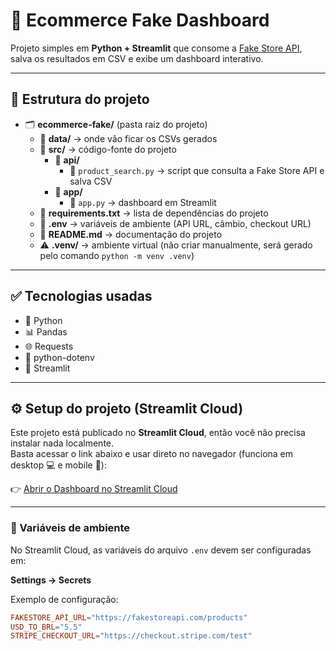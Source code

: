# 🛒 Ecommerce Fake Dashboard

Projeto simples em **Python + Streamlit** que consome a [Fake Store API](https://fakestoreapi.com/), salva os resultados em CSV e exibe um dashboard interativo.

---

## 📂 Estrutura do projeto

- 🗂️ **ecommerce-fake/** (pasta raiz do projeto)  
  - 📁 **data/** → onde vão ficar os CSVs gerados  
  - 📁 **src/** → código-fonte do projeto  
    - 📁 **api/**  
      - 📄 `product_search.py` → script que consulta a Fake Store API e salva CSV  
    - 📁 **app/**  
      - 📄 `app.py` → dashboard em Streamlit  
  - 📄 **requirements.txt** → lista de dependências do projeto  
  - 📄 **.env** → variáveis de ambiente (API URL, câmbio, checkout URL)  
  - 📄 **README.md** → documentação do projeto  
  - ⚠️ **.venv/** → ambiente virtual (não criar manualmente, será gerado pelo comando `python -m venv .venv`)  

---

## ✅ Tecnologias usadas

- 🐍 Python  
- 📊 Pandas  
- 🌐 Requests  
- 🔑 python-dotenv  
- 🎨 Streamlit  

---

## ⚙️ Setup do projeto (Streamlit Cloud)

Este projeto está publicado no **Streamlit Cloud**, então você não precisa instalar nada localmente.  
Basta acessar o link abaixo e usar direto no navegador (funciona em desktop 💻 e mobile 📱):

👉 [Abrir o Dashboard no Streamlit Cloud](https://streamlit.io/cloud) <!-- substitua pelo link real do seu app -->

---

### 🔑 Variáveis de ambiente

No Streamlit Cloud, as variáveis do arquivo `.env` devem ser configuradas em:

**Settings → Secrets**  

Exemplo de configuração:

```toml
FAKESTORE_API_URL="https://fakestoreapi.com/products"
USD_TO_BRL="5.5"
STRIPE_CHECKOUT_URL="https://checkout.stripe.com/test"
